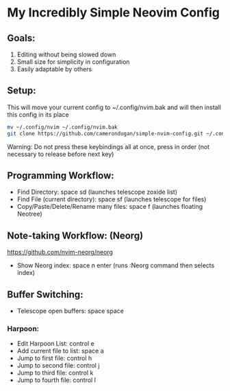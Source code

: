 # My Incredibly Simple Neovim Config

## Goals:
1. Editing without being slowed down
1. Small size for simplicity in configuration
1. Easily adaptable by others

## Setup:

This will move your current config to ~/.config/nvim.bak and will then install this config in its place

```bash
mv ~/.config/nvim ~/.config/nvim.bak
git clone https://github.com/camerondugan/simple-nvim-config.git ~/.config/nvim
```

Warning: Do not press these keybindings all at once, press in order (not necessary to release before next key)

## Programming Workflow:

* Find Directory: space sd (launches telescope zoxide list)
* Find File (current directory): space sf (launches telescope for files)
* Copy/Paste/Delete/Rename many files: space f (launches floating Neotree)

## Note-taking Workflow: (Neorg)

<https://github.com/nvim-neorg/neorg>

* Show Neorg index: space n enter (runs :Neorg command then selects index)

## Buffer Switching:

* Telescope open buffers: space space

### Harpoon:

* Edit Harpoon List: control e
* Add current file to list: space a
* Jump to first file: control h
* Jump to second file: control j
* Jump to third file: control k
* Jump to fourth file: control l
